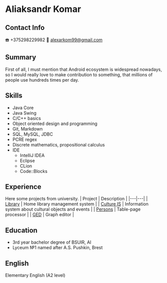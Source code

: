 # Aliaksandr Komar

## Contact Info

 :phone:  +375298229982
 :email:  alexarkom99@gmail.com

## Summary

First of all, I must mention that Android ecosystem is widespread nowadays, so I would really love to make contribution to something, that millions of people use hundreds times per day.

## Skills
* Java Core
* Java Swing
* C/C++ basics
* Object oriented design and programming
* Git, Markdown
* SQL, MySQL, JDBC
* PCRE regex
* Discrete mathematics, propositional calculus
* IDE
  * IntelliJ IDEA
  * Eclipse
  * CLion
  * Code::Blocks


## Experience
Here some projects from university.
| Project | Description |
|---|---|
| [Library](https://github.com/Al-Kom/library) | Home library management system |
| [Culture IS](https://github.com/Al-Kom/cultureIS) | Information system about cultural objects and events |
| [Persons](https://github.com/Al-Kom/persons) | Table-page processor |
| [GED](https://github.com/Al-Kom/GED) | Graph editor |

## Education

* 3rd year bachelor degree of BSUIR, AI
* Lyceum №1 named after A.S. Pushkin, Brest

## English

Elementary English (A2 level)

